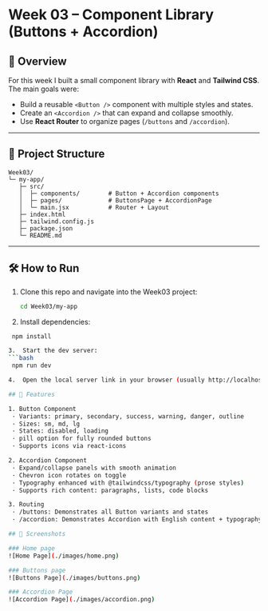 # Week 03 – Component Library (Buttons + Accordion)

## 🚀 Overview
For this week I built a small component library with **React** and **Tailwind CSS**.  
The main goals were:
- Build a reusable `<Button />` component with multiple styles and states.
- Create an `<Accordion />` that can expand and collapse smoothly.
- Use **React Router** to organize pages (`/buttons` and `/accordion`).

---

## 📂 Project Structure

```text
Week03/
└─ my-app/
   ├─ src/
   │  ├─ components/        # Button + Accordion components
   │  ├─ pages/             # ButtonsPage + AccordionPage
   │  └─ main.jsx           # Router + Layout
   ├─ index.html
   ├─ tailwind.config.js
   ├─ package.json
   └─ README.md
```

---

## 🛠️ How to Run
1. Clone this repo and navigate into the Week03 project:
   ```bash
   cd Week03/my-app

2.	Install dependencies:   
   ```bash
    npm install

3.	Start the dev server:
   ```bash
    npm run dev

4.	Open the local server link in your browser (usually http://localhost:5173).

## 🎨 Features

1. Button Component
	· Variants: primary, secondary, success, warning, danger, outline
	· Sizes: sm, md, lg
	· States: disabled, loading
	· pill option for fully rounded buttons
	· Supports icons via react-icons

2. Accordion Component
	· Expand/collapse panels with smooth animation
	· Chevron icon rotates on toggle
	· Typography enhanced with @tailwindcss/typography (prose styles)
	· Supports rich content: paragraphs, lists, code blocks

3. Routing
	· /buttons: Demonstrates all Button variants and states
	· /accordion: Demonstrates Accordion with English content + typography

## 📸 Screenshots

### Home page
![Home Page](./images/home.png)

### Buttons page
![Buttons Page](./images/buttons.png)

### Accordion Page
![Accordion Page](./images/accordion.png)